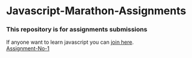 # Javascript-Marathon-Assignments
<h3>This repository is for assignments submissions</h3>
If anyone want to learn javascript you can <a href="https://courses.ineuron.ai/category/JavaScript-Community">join here</a>.
</br>
<a href="https://github.com/basit-h/Javascript-Marathon-Assignments/blob/main/Javascript%20Marathon(Assignment%201).odt"> Assignment-No-1 <a/>
